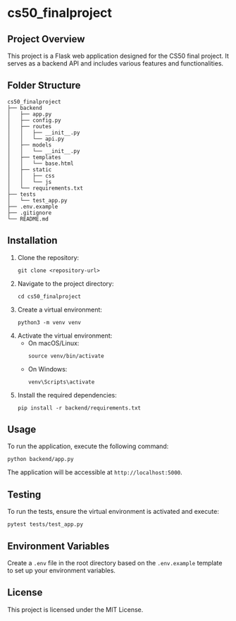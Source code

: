 # cs50_finalproject

## Project Overview
This project is a Flask web application designed for the CS50 final project. It serves as a backend API and includes various features and functionalities.

## Folder Structure
```
cs50_finalproject
├── backend
│   ├── app.py
│   ├── config.py
│   ├── routes
│   │   ├── __init__.py
│   │   └── api.py
│   ├── models
│   │   └── __init__.py
│   ├── templates
│   │   └── base.html
│   ├── static
│   │   ├── css
│   │   └── js
│   └── requirements.txt
├── tests
│   └── test_app.py
├── .env.example
├── .gitignore
└── README.md
```

## Installation
1. Clone the repository:
   ```
   git clone <repository-url>
   ```
2. Navigate to the project directory:
   ```
   cd cs50_finalproject
   ```
3. Create a virtual environment:
   ```
   python3 -m venv venv
   ```
4. Activate the virtual environment:
   - On macOS/Linux:
     ```
     source venv/bin/activate
     ```
   - On Windows:
     ```
     venv\Scripts\activate
     ```
5. Install the required dependencies:
   ```
   pip install -r backend/requirements.txt
   ```

## Usage
To run the application, execute the following command:
```
python backend/app.py
```
The application will be accessible at `http://localhost:5000`.

## Testing
To run the tests, ensure the virtual environment is activated and execute:
```
pytest tests/test_app.py
```

## Environment Variables
Create a `.env` file in the root directory based on the `.env.example` template to set up your environment variables.

## License
This project is licensed under the MIT License.